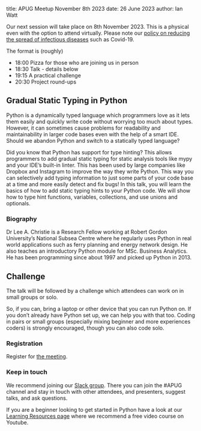 title: APUG Meetup November 8th 2023
date: 26 June 2023
author: Ian Watt

Our next session will take place on 8th November 2023. This is a physical even with the option to attend virtually. Please note our [policy on reducing the spread of infectious diseases](https://codethecity.org/policy-for-reducing-the-spread-of-infectious-diseases/) such as Covid-19.

The format is (roughly)

* 18:00 Pizza for those who are joining us in person
* 18:30 Talk - details below
* 19:15 A practical challenge
* 20:30 Project round-ups

## Gradual Static Typing in Python

Python is a dynamically typed language which programmers love as it lets them easily and quickly write code without worrying too much about types. However, it can sometimes cause problems for readability and maintainability in larger code bases even with the help of a smart IDE. Should we abandon Python and switch to a statically typed language?

Did you know that Python has support for type hinting? This allows programmers to add gradual static typing for static analysis tools like mypy and your IDE’s built-in linter. This has been used by large companies like Dropbox and Instagram to improve the way they write Python. This way you can selectively add typing information to just some parts of your code base at a time and more easily detect and fix bugs! In this talk, you will learn the basics of how to add static typing hints to your Python code. We will show how to type hint functions, variables, collections, and use unions and optionals.

### Biography

Dr Lee A. Christie is a Research Fellow working at Robert Gordon University’s National Subsea Centre where he regularly uses Python in real world applications such as ferry planning and energy network design. He also teaches an introductory Python module for MSc. Business Analytics. He has been programming since about 1997 and picked up Python in 2013.

## Challenge

The talk will be followed by a challenge which attendees can work on in small groups or solo.

So, if you can, bring a laptop or other device that you can run Python on. If you don’t already have Python set up, we can help you with that too. Coding in pairs or small groups (especially mixing beginner and more experiences coders) is strongly encouraged, though you can also code solo.

### Registration

Register for [the meeting](https://ti.to/code-the-city/apug-nov-2023). 

### Keep in touch
We recommend joining our [Slack group](https://join.slack.com/t/codethecity/shared_invite/zt-ebfpmtdt-wMnHGebBCNJTCEInaYCwNw). There you can join the #APUG channel and stay in touch with other attendees, and presenters, suggest talks, and ask questions.  

If you are a beginner looking to get started in Python have a look at our [Learning Resources page](https://pythonaberdeen.github.io/pages/learning-resources.html) where we recommend a free video course on Youtube. 



